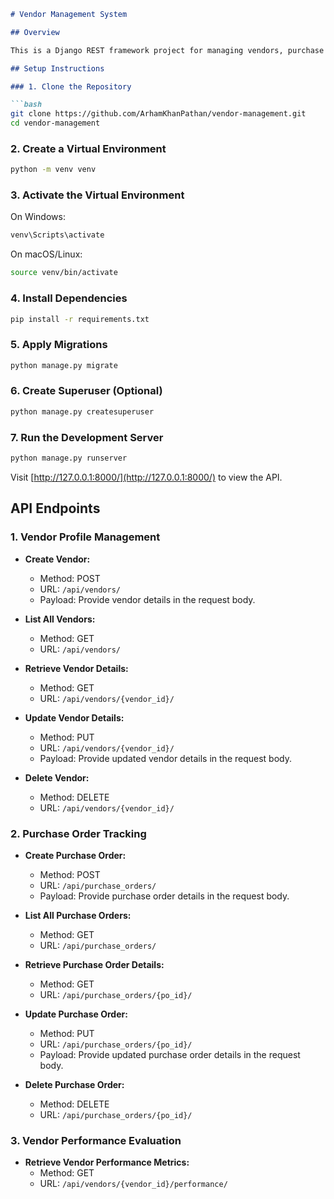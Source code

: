 
```markdown
# Vendor Management System

## Overview

This is a Django REST framework project for managing vendors, purchase orders, and evaluating vendor performance metrics.

## Setup Instructions

### 1. Clone the Repository

```bash
git clone https://github.com/ArhamKhanPathan/vendor-management.git
cd vendor-management
```

### 2. Create a Virtual Environment

```bash
python -m venv venv
```

### 3. Activate the Virtual Environment

On Windows:

```bash
venv\Scripts\activate
```

On macOS/Linux:

```bash
source venv/bin/activate
```

### 4. Install Dependencies

```bash
pip install -r requirements.txt
```

### 5. Apply Migrations

```bash
python manage.py migrate
```

### 6. Create Superuser (Optional)

```bash
python manage.py createsuperuser
```

### 7. Run the Development Server

```bash
python manage.py runserver
```

Visit [http://127.0.0.1:8000/](http://127.0.0.1:8000/) to view the API.

## API Endpoints

### 1. Vendor Profile Management

- **Create Vendor:**
  - Method: POST
  - URL: `/api/vendors/`
  - Payload: Provide vendor details in the request body.

- **List All Vendors:**
  - Method: GET
  - URL: `/api/vendors/`

- **Retrieve Vendor Details:**
  - Method: GET
  - URL: `/api/vendors/{vendor_id}/`

- **Update Vendor Details:**
  - Method: PUT
  - URL: `/api/vendors/{vendor_id}/`
  - Payload: Provide updated vendor details in the request body.

- **Delete Vendor:**
  - Method: DELETE
  - URL: `/api/vendors/{vendor_id}/`

### 2. Purchase Order Tracking

- **Create Purchase Order:**
  - Method: POST
  - URL: `/api/purchase_orders/`
  - Payload: Provide purchase order details in the request body.

- **List All Purchase Orders:**
  - Method: GET
  - URL: `/api/purchase_orders/`

- **Retrieve Purchase Order Details:**
  - Method: GET
  - URL: `/api/purchase_orders/{po_id}/`

- **Update Purchase Order:**
  - Method: PUT
  - URL: `/api/purchase_orders/{po_id}/`
  - Payload: Provide updated purchase order details in the request body.

- **Delete Purchase Order:**
  - Method: DELETE
  - URL: `/api/purchase_orders/{po_id}/`

### 3. Vendor Performance Evaluation

- **Retrieve Vendor Performance Metrics:**
  - Method: GET
  - URL: `/api/vendors/{vendor_id}/performance/`
